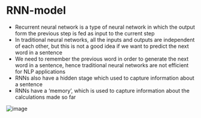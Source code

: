 # RNN-model

- Recurrent neural network is a type of neural network in which the output form the previous step is fed as input to the current step
- In traditional neural networks, all the inputs and outputs are independent of each other, but this is not a good idea if we want to predict the next word in a sentence
- We need to remember the previous word in order to generate the next word in a sentence, hence traditional neural networks are not efficient for NLP applications
- RNNs also have a hidden stage which used to capture information about a sentence
- RNNs have a ‘memory’, which is used to capture information about the calculations made so far

![image](https://github.com/Siddhipatade/RNN-model/assets/91780318/071cd48f-e523-4882-96ab-4dc23250a24a)
